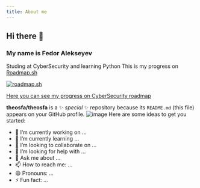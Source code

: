 ```yaml
---
title: About me
---
```




## Hi there 👋
### My name is Fedor Alekseyev
Studing at CyberSecurity and learning Python
This is my progress on [Roadmap.sh](roadmap.sh)

[![roadmap.sh](https://roadmap.sh/card/wide/67c894f5fe4b7df03b736ad6?variant=light)](https://roadmap.sh)

[Here you can see my progress on CyberSecurity roadmap](https://roadmap.sh/cyber-security?s=67c894f5fe4b7df03b736ad6)

**theosfa/theosfa** is a ✨ _special_ ✨ repository because its `README.md` (this file) appears on your GitHub profile.
![image](/images/image.jpg)
Here are some ideas to get you started:

- 🔭 I’m currently working on ...
- 🌱 I’m currently learning ...
- 👯 I’m looking to collaborate on ...
- 🤔 I’m looking for help with ...
- 💬 Ask me about ...
- 📫 How to reach me: ...
- 😄 Pronouns: ...
- ⚡ Fun fact: ...